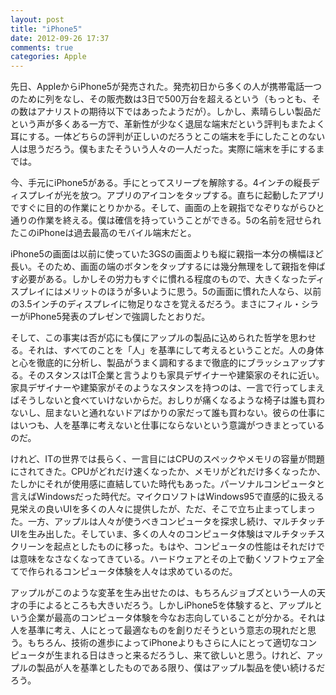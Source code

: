 ```yaml
---
layout: post
title: "iPhone5"
date: 2012-09-26 17:37
comments: true
categories: Apple
---
```


先日、AppleからiPhone5が発売された。発売初日から多くの人が携帯電話一つのために列をなし、その販売数は3日で500万台を超えるという（もっとも、その数はアナリストの期待以下ではあったようだが）。しかし、素晴らしい製品だという声が多くある一方で、革新性が少なく退屈な端末だという評判もまたよく耳にする。一体どちらの評判が正しいのだろうとこの端末を手にしたことのない人は思うだろう。僕もまたそういう人々の一人だった。実際に端末を手にするまでは。

今、手元にiPhone5がある。手にとってスリープを解除する。4インチの縦長ディスプレイが光を放つ。アプリのアイコンをタップする。直ちに起動したアプリですぐに目的の作業にとりかかる。そして、画面の上を親指でなぞりながらひと通りの作業を終える。僕は確信を持っていうことができる。5の名前を冠せられたこのiPhoneは過去最高のモバイル端末だと。

iPhone5の画面は以前に使っていた3GSの画面よりも縦に親指一本分の横幅ほど長い。そのため、画面の端のボタンをタップするには幾分無理をして親指を伸ばす必要がある。しかしその労力もすぐに慣れる程度のもので、大きくなったディスプレイにはメリットのほうが多いように思う。5の画面に慣れた人なら、以前の3.5インチのディスプレイに物足りなさを覚えるだろう。まさにフィル・シラーがiPhone5発表のプレゼンで強調したとおりだ。

そして、この事実は否が応にも僕にアップルの製品に込められた哲学を思わせる。それは、すべてのことを「人」を基準にして考えるということだ。人の身体と心を徹底的に分析し、製品がうまく調和するまで徹底的にブラッシュアップする。そのスタンスはIT企業と言うよりも家具デザイナーや建築家のそれに近い。家具デザイナーや建築家がそのようなスタンスを持つのは、一言で行ってしまえばそうしないと食べていけないからだ。おしりが痛くなるような椅子は誰も買わないし、屈まないと通れないドアばかりの家だって誰も買わない。彼らの仕事にはいつも、人を基準に考えないと仕事にならないという意識がつきまとっているのだ。

けれど、ITの世界では長らく、一言目にはCPUのスペックやメモリの容量が問題にされてきた。CPUがどれだけ速くなったか、メモリがどれだけ多くなったか、たしかにそれが使用感に直結していた時代もあった。パーソナルコンピュータと言えばWindowsだった時代だ。マイクロソフトはWindows95で直感的に扱える見栄えの良いUIを多くの人々に提供したが、ただ、そこで立ち止まってしまった。一方、アップルは人々が使うべきコンピュータを探求し続け、マルチタッチUIを生み出した。そしていま、多くの人々のコンピュータ体験はマルチタッチスクリーンを起点としたものに移った。もはや、コンピュータの性能はそれだけでは意味をなさなくなってきている。ハードウェアとその上で動くソフトウェア全てで作られるコンピュータ体験を人々は求めているのだ。

アップルがこのような変革を生み出せたのは、もちろんジョブズという一人の天才の手によるところも大きいだろう。しかしiPhone5を体験すると、アップルという企業が最高のコンピュータ体験を今なお志向していることが分かる。それは人を基準に考え、人にとって最適なものを創りだそうという意志の現れだと思う。もちろん、技術の進歩によってiPhoneよりもさらに人にとって適切なコンピュータが生まれる日はきっと来るだろうし、来て欲しいと思う。けれど、アップルの製品が人を基準としたものである限り、僕はアップル製品を使い続けるだろう。

